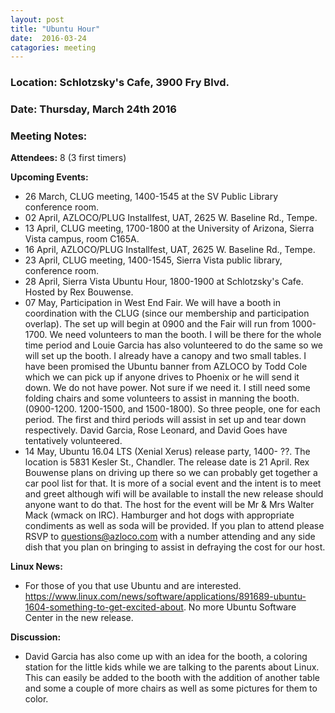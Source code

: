 ```yaml
---
layout: post
title: "Ubuntu Hour"
date:  2016-03-24
catagories: meeting
---
```

### Location: Schlotzsky's Cafe, 3900 Fry Blvd.

### Date: Thursday, March 24th 2016

### Meeting Notes:

**Attendees:** 8 (3 first timers)

**Upcoming Events:**
* 26 March, CLUG meeting, 1400-1545 at the SV Public Library conference room.
* 02 April, AZLOCO/PLUG Installfest, UAT, 2625 W. Baseline Rd., Tempe.
* 13 April,  CLUG meeting, 1700-1800 at the University of Arizona, Sierra Vista campus, room C165A.
* 16 April, AZLOCO/PLUG Installfest, UAT, 2625 W. Baseline Rd., Tempe.
* 23 April, CLUG meeting, 1400-1545, Sierra Vista public library, conference room.
* 28 April,  Sierra Vista Ubuntu Hour, 1800-1900 at Schlotzsky's Cafe.  Hosted by Rex Bouwense. 
* 07 May, Participation in West End Fair.  We will have a booth in coordination with the CLUG (since our membership and participation overlap).  The set up will begin at 0900 and the Fair will run from 1000-1700.  We need volunteers to man the booth.  I will be there for the whole time period and Louie Garcia has also volunteered to do the same so we will set up the booth.  I already have a canopy and two small tables.  I have been promised the Ubuntu banner from AZLOCO by Todd Cole which we can pick up if anyone drives to Phoenix or he will send it down.  We do not have power.  Not sure if we need it.  I still need some folding chairs and some volunteers to assist in manning the booth. (0900-1200. 1200-1500, and 1500-1800).   So three people, one for each period.  The first and third periods will assist in set up and tear down respectively.  David Garcia, Rose Leonard, and David Goes have tentatively volunteered.
* 14 May, Ubuntu 16.04 LTS (Xenial Xerus) release party, 1400- ??.  The location is 5831 Kesler St., Chandler.  The release date is 21 April.  Rex Bouwense plans on driving up there so we can probably get together a car pool list for that.  It is more of a social event and the intent is to meet and greet although wifi will be available to install the new release should anyone want to do that.  The host for the event will be Mr & Mrs Walter Mack (wmack on IRC).  Hamburger and hot dogs with appropriate condiments as well as soda will be provided.  If you plan to attend please RSVP to questions@azloco.com with a number attending and any side dish that you plan on bringing to assist in defraying the cost for our host.

**Linux News:**
* For those of you that use Ubuntu and are interested. https://www.linux.com/news/software/applications/891689-ubuntu-1604-something-to-get-excited-about.  No more Ubuntu Software Center in the new release.

**Discussion:**
* David Garcia has also come up with an idea for the booth, a coloring station for the little kids while we are talking to the parents about Linux.  This can easily be added to the booth with the addition of another table and some a couple of more chairs as well as some pictures for them to color.  
